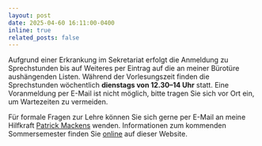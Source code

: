 ```yaml
---
layout: post
date: 2025-04-60 16:11:00-0400
inline: true
related_posts: false
---
```


Aufgrund einer Erkrankung im Sekretariat erfolgt die Anmeldung zu Sprechstunden
bis auf Weiteres per Eintrag auf die an meiner Bürotüre aushängenden Listen.
Während der Vorlesungszeit finden die Sprechstunden wöchentlich <b>dienstags
von 12.30&ndash;14 Uhr</b> statt. Eine Voranmeldung per E-Mail ist nicht
möglich, bitte tragen Sie sich vor Ort ein, um Wartezeiten zu vermeiden.

Für formale Fragen zur Lehre können Sie sich gerne per E-Mail an meine
Hilfkraft <a href="mailto:patrick.mackens.1@hu-berlin.de">Patrick Mackens</a>
wenden. Informationen zum kommenden Sommersemester finden Sie <a href="{{
site.baseurl }}/teaching">online</a> auf dieser Website.
